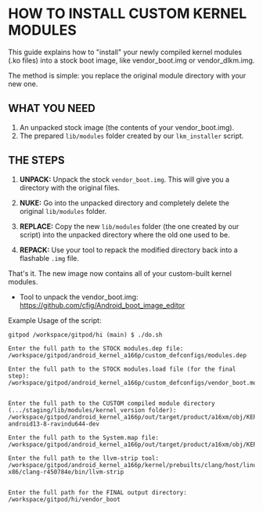 HOW TO INSTALL CUSTOM KERNEL MODULES
====================================

This guide explains how to "install" your newly compiled kernel modules (.ko files) into a stock boot image, like vendor_boot.img or vendor_dlkm.img.

The method is simple: you replace the original module directory with your new one.


WHAT YOU NEED
-------------

1.  An unpacked stock image (the contents of your vendor_boot.img).
2.  The prepared `lib/modules` folder created by our `lkm_installer` script.


THE STEPS
---------

1.  **UNPACK:** Unpack the stock `vendor_boot.img`. This will give you a directory with the original files.

2.  **NUKE:** Go into the unpacked directory and completely delete the original `lib/modules` folder.

3.  **REPLACE:** Copy the new `lib/modules` folder (the one created by our script) into the unpacked directory where the old one used to be.

4.  **REPACK:** Use your tool to repack the modified directory back into a flashable `.img` file.

That's it. The new image now contains all of your custom-built kernel modules.

- Tool to unpack the vendor_boot.img: https://github.com/cfig/Android_boot_image_editor

Example Usage of the script:

```
gitpod /workspace/gitpod/hi (main) $ ./do.sh

Enter the full path to the STOCK modules.dep file: /workspace/gitpod/android_kernel_a166p/custom_defconfigs/modules.dep

Enter the full path to the STOCK modules.load file (for the final step): /workspace/gitpod/android_kernel_a166p/custom_defconfigs/vendor_boot.modules.load


Enter the full path to the CUSTOM compiled module directory (.../staging/lib/modules/kernel_version folder): /workspace/gitpod/android_kernel_a166p/out/target/product/a16xm/obj/KERNEL_OBJ/staging/lib/modules/5.15.167-android13-8-ravindu644-dev

Enter the full path to the System.map file: /workspace/gitpod/android_kernel_a166p/out/target/product/a16xm/obj/KERNEL_OBJ/dist/System.map

Enter the full path to the llvm-strip tool: /workspace/gitpod/android_kernel_a166p/kernel/prebuilts/clang/host/linux-x86/clang-r450784e/bin/llvm-strip


Enter the full path for the FINAL output directory: /workspace/gitpod/hi/vendor_boot

```
